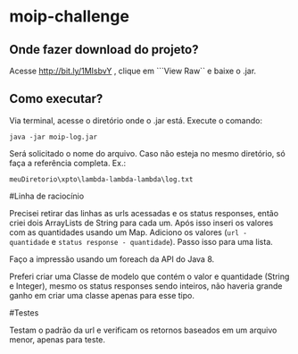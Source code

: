 # moip-challenge

Onde fazer download do projeto?
----------

Acesse http://bit.ly/1MIsbvY , clique em ```View Raw`` e baixe o .jar.

Como executar?
-------------

Via terminal, acesse o diretório onde o .jar está. Execute o comando:

```
java -jar moip-log.jar 
```

Será solicitado o nome do arquivo. Caso não esteja no mesmo diretório, só faça a referência completa.
Ex.:

```
meuDiretorio\xpto\lambda-lambda-lambda\log.txt
```


#Linha de raciocínio

Precisei retirar das linhas as urls acessadas e os status responses, então criei dois ArrayLists de String para cada um. Após isso inseri os valores com as quantidades usando um Map. Adiciono os valores (```url - quantidade``` e ``` status response - quantidade ```). Passo isso para uma lista.

Faço a impressão usando um foreach da API do Java 8.

Preferi criar uma Classe de modelo que contém o valor e quantidade (String e Integer), mesmo os status responses sendo inteiros, não haveria grande ganho em criar uma classe apenas para esse tipo. 


#Testes

Testam o padrão da url e verificam os retornos baseados em um arquivo menor, apenas para teste.

 






 
